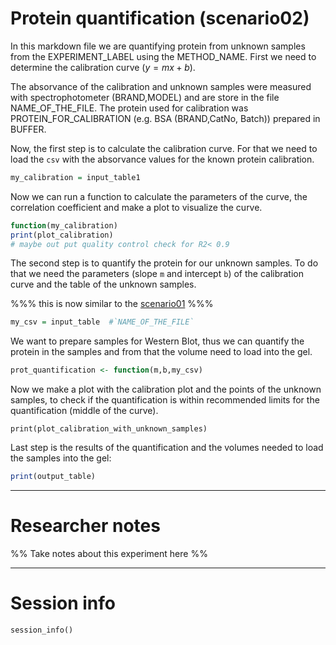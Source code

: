# Protein quantification (scenario02)

In this markdown file we are quantifying protein from unknown samples from the EXPERIMENT_LABEL using the METHOD_NAME. First we need to determine the calibration curve ($y=mx+b$).

The absorvance of the calibration and unknown samples were measured with spectrophotometer (BRAND,MODEL) and are store in the file NAME_OF_THE_FILE. The protein used for calibration was PROTEIN_FOR_CALIBRATION (e.g. BSA (BRAND,CatNo, Batch)) prepared in BUFFER.

Now, the first step is to calculate the calibration curve. For that we need to load the `csv` with the absorvance values for the known protein calibration.

```r
my_calibration = input_table1 
```

Now we can run a function to calculate the parameters of the curve, the correlation coefficient and make a plot to visualize the curve.

```r
function(my_calibration)
print(plot_calibration)
# maybe out put quality control check for R2< 0.9 
```

The second step is to quantify the protein for our unknown samples. To do that we need the parameters (slope `m` and intercept `b`) of the calibration curve and the table of the unknown samples. 

%%% this is now similar to the [scenario01](scenario01.md) %%%

```r
my_csv = input_table  #`NAME_OF_THE_FILE` 
```

We want to prepare samples for Western Blot, thus we can quantify the protein in the samples and from that the volume need to load into the gel.

```r
prot_quantification <- function(m,b,my_csv)
```

Now we make a plot with the calibration plot and the points of the unknown samples, to check if the quantification is within recommended limits for the quantification (middle of the curve).

```
print(plot_calibration_with_unknown_samples)
```

Last step is the  results of the quantification and the volumes needed to load the samples into the gel:

```r
print(output_table)
```

---

# Researcher notes

%% Take notes about this experiment here %%

---

# Session info

```
session_info()
```